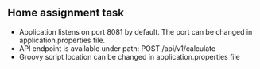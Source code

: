 ## Home assignment task

* Application listens on port 8081 by default. The port can be changed in application.properties file.
* API endpoint is available under path: POST /api/v1/calculate
* Groovy script location can be changed in application.properties file